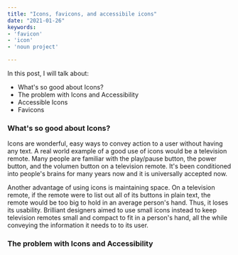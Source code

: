 ```yaml
---
title: "Icons, favicons, and accessibile icons"
date: "2021-01-26"
keywords:
- 'favicon'
- 'icon'
- 'noun project'

---
```


In this post, I will talk about: 

* What's so good about Icons?
* The problem with Icons and Accessibility
* Accessible Icons
* Favicons

### What's so good about Icons?

Icons are wonderful, easy ways to convey action to a user without having any text. A real world example of a good use of icons would be a television remote. Many people are familiar with the play/pause button, the power button, and the volumen button on a television remote. It's been conditioned into people's brains for many years now and it is universally accepted now. 

Another advantage of using icons is maintaining space. On a television remote, if the remote were to list out all of its buttons in plain text, the remote would be too big to hold in an average person's hand. Thus, it loses its usability. Brilliant designers aimed to use small icons instead to keep television remotes small and compact to fit in a person's hand, all the while conveying the information it needs to to its user. 

### The problem with Icons and Accessibility
